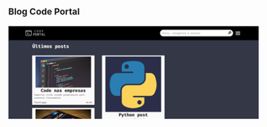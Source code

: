 <svg fill="none" viewBox="0 0 800 400" width="800" height="400" xmlns="http://www.w3.org/2000/svg">
  <foreignObject width="100%" height="100%">
    <div xmlns="http://www.w3.org/1999/xhtml">

<style>
img {
    border: 0.5px solid #22272E !important;
    border-style: solid !important; 
    max-width: 100%; display: block; 
    margin: 0 auto; 
    margin-top: 30px;
}
</style>

<h1>Blog Code Portal</h1>
<link rel="stylesheet" href=".readme/style.css">
<img src="./readme/pc.PNG" alt="project-image" style="border: 0.5px solid #22272E !important; border-style: solid !important; max-width: 100%; display: block; margin: 0 auto; margin-top: 30px;">
<br>
<div style="display: flex; justify-content: space-evenly; align-items: center;">
    <img src="./readme/mobile.PNG" alt="project-image" style="border: 0.5px solid #22272E !important; border-style: solid !important; max-width: 100%; margin-top: 20px;">
    <img src="./readme/main/base.PNG" alt="project-image" style="border: 0.5px solid #22272E !important; border-style: solid !important; max-width: 100%; margin-top: 20px;">
</div>


<h2>🔗 Tópicos</h2>
<ul>
<li><a href="#about">Sobre</a></li>
<li><a href="#tools">Ferramentas</a></li>
<li><a href="#features">Features</a></li>
<li><a href="#db">Modelagem</a></li>
<li><a href="#project">Projeto</a></li>
<li><a href="#how_to_use">Como usar</a></li>
</ul>


<h2 id="about" style="margin-top: 30px;">📖 Sobre</h2>
<p>Blog compartilhado de tecnologia, basta criar uma conta e fazer seus posts sobre tecnologia</p>

<h2 id="tools" style="margin-top: 30px;">🛠️ Principais ferramentas</h2>

<ul>
<li>Fast</li>
<li>Django</li>
<li>Django Rest Framework</li>
<li>Django-summernote</li>
<li>Celery</li>
<li>Redis</li>
<li>Postgres</li>
<li>Celery beat</li>
<li>Flower</li>
<li>Docker</li>
<li>Docker-compose</li>
</ul>


<h2 id="features" style="margin-top: 30px;">🚀 Features</h2>

<ul>
<li>Django ORM</li>
<li>Autenticação do Django</li>
<li>Formulários com Fast</li>
<li>Tarefas usando Celery</li>
<li>Tarefas agendadas usando Celery beat</li>
<li>Dashboard de tarefas usando Flower</li>
<li>Sistema de mensagens com Fast</li>
<li>Campo de texto para posts usando Django-summernote</li>
<li>Javascript consumindo APIs</li>
<li>Site responsivo</li>
<li>Micro SPAs</li>
<li>Admin personalidzado</li>
<li>Envio de email</li>
<li>Cache</li>
</ul>


<h2 id="db" style="margin-top: 30px;">🏷️ Modelagem do banco de dados</h2>

<h3>User</h3>
<ul>
<li>Username ( gerenciada pelo AbstractUser do Django )</li>
<li>Senha ( gerenciada pelo AbstractUser do Django )</li>
<li>Nome</li>
<li>Email</li>
<li>Foto de perfil</li>
<li>My static pages JSON</li>
</ul>

<h3>Categorias</h3>
<ul>
<li>Nome</li>
<li>Slug</li>
<li>Imagem</li>
</ul>

<h3>Subcategorias</h3>
<ul>
<li>Nome</li>
<li>Slug</li>
<li>Imagem</li>
<li>Categoria FK</li>
</ul>

<h3>Sugestão de Categoria</h3>
<ul>
<li>Nome</li>
<li>Estado</li>
<li>User FK</li>
</ul>

<h3>Sugestão de Subcategoria</h3>
<ul>
<li>Nome</li>
<li>Estado</li>
<li>User FK</li>
</ul>

<h3>Post</h3>
<ul>
<li>Título</li>
<li>Descrição</li>
<li>Imagem</li>
<li>Autor (User) FK</li>
<li>Texto</li>
<li>Publicado BOOL</li>
<li>Código</li>
<li>Categoria FK</li>
<li>Subcategoria M2M</li>
<li>Data de criação</li>
<li>Data de última modificação</li>
</ul>


<h2 id="project"  style="margin-top: 30px;">🎥 Projeto</h2>
<ul>

<li style="margin-top: 30px;">
<h3>Sistema de administração</h3>
<img src="./readme/admin/login.PNG" alt="project-image" style="border: 0.5px solid #22272E !important; border-style: solid !important; display: block; max-width: 100%; margin-top: 20px;">
<img src="./readme/admin/dash.PNG" alt="project-image" style="border: 0.5px solid #22272E !important; border-style: solid !important; display: block; max-width: 100%; margin-top: 20px;">
</li>

<li style="margin-top: 30px;">
<h3>Flower</h3>
<img src="./readme/celery/index.PNG" alt="project-image" style="border: 0.5px solid #22272E !important; border-style: solid !important; display: block; max-width: 100%; margin-top: 20px;">
<img src="./readme/celery/many_tasks.PNG" alt="project-image" style="border: 0.5px solid #22272E !important; border-style: solid !important; display: block; max-width: 100%; margin-top: 20px;">
<img src="./readme/celery/tasks.PNG" alt="project-image" style="border: 0.5px solid #22272E !important; border-style: solid !important; display: block; max-width: 100%; margin-top: 20px;">
<img src="./readme/celery/oonly_task.PNG" alt="project-image" style="border: 0.5px solid #22272E !important; border-style: solid !important; display: block; max-width: 100%; margin-top: 20px;">
</li>

<li style="margin-top: 30px;">
<h3>Cadastro</h3>
`<img src="./readme/login_group/register.gif" alt="project-image" style="border: 0.5px solid #22272E !important; border-style: solid !important; max-width: 100%; margin-top: 20px;">`
`<img src="./readme/login_group/email.png" alt="project-image" style="border: 0.5px solid #22272E !important; border-style: solid !important; max-width: 100%; margin-top: 20px; height: 766px; object-fit: cover;">`
</li>

<li style="margin-top: 30px;">
<h3>Usuário salvo no sistema de administração</h3>
`<img src="./readme/login_group/user_save.PNG" alt="project-image" style="border: 0.5px solid #22272E !important; border-style: solid !important; max-width: 100%; margin-top: 20px;">`
</li>

<li style="margin-top: 30px;">
<h3>Validação de formulário pelo backend</h3>
<p>Está feature está presente em todos os formulários do sistema</p>
<img src="./readme/login_group/backend_validation.gif" alt="project-image" style="border: 0.5px solid #22272E !important; border-style: solid !important; max-width: 100%; margin-top: 20px;">
</li>

<li style="margin-top: 30px;">
<h3>Validação de formulário pelo frontend</h3>
<p>Está feature está presente em todos os formulários do sistema</p>
<img src="./readme/login_group/frontend_validation.gif" alt="project-image" style="border: 0.5px solid #22272E !important; border-style: solid !important; max-width: 100%; margin-top: 20px;">
</li>

<li style="margin-top: 30px;">
<h3>Login no sistema</h3>
<img src="./readme/login_group/login.gif" alt="project-image" style="border: 0.5px solid #22272E !important; border-style: solid !important; max-width: 100%; margin-top: 20px;">
</li>

<li style="margin-top: 30px;">
<h3>Erros no login</h3>
<img src="./readme/login_group/login_errors.gif" alt="project-image" style="border: 0.5px solid #22272E !important; border-style: solid !important; max-width: 100%; margin-top: 20px;">
</li>

<li style="margin-top: 30px;">
<h3>Esqueci a senha</h3>
<img src="./readme/login_group/forgot_password.gif" alt="project-image" style="border: 0.5px solid #22272E !important; border-style: solid !important; max-width: 100%; margin-top: 20px;">
</li>

<li style="margin-top: 30px;">
<h3>Alterar dados básicos</h3>
<p>Ao criar seu perfil, o sistema sorteia uma foto de usuário, você pode editar essa foto do mesmo modo que edita uma foto de um post</p>
<img src="./readme/account/edit_profile.gif" alt="project-image" style="border: 0.5px solid #22272E !important; border-style: solid !important; max-width: 100%; margin-top: 20px;">
</li>

<li style="margin-top: 30px;">
<h3>Alterar senha</h3>
<img src="./readme/account/change_password.gif" alt="project-image" style="border: 0.5px solid #22272E !important; border-style: solid !important; max-width: 100%; margin-top: 20px;">
</li>

<li style="margin-top: 30px;">
<h3>Alterar email</h3>
<img src="./readme/account/change_email.gif" alt="project-image" style="border: 0.5px solid #22272E !important; border-style: solid !important; max-width: 100%; margin-top: 20px;">
</li>

<li style="margin-top: 30px;">
<h3>Enviando sugestões</h3>
<p>O usuário não pode criar categorias e subcategorias, mas ele pode enviar sugestões para os administradores</p>
<img src="./readme/account/send_suggestions.gif" alt="project-image" style="border: 0.5px solid #22272E !important; border-style: solid !important; max-width: 100%; margin-top: 20px;">
</li>

<li style="margin-top: 30px;">
<h3>Sugestões no sistema de administração</h3>
<img src="./readme/account/admin_suggestions.PNG" alt="project-image" style="border: 0.5px solid #22272E !important; border-style: solid !important; display: block; max-width: 100%; margin-top: 20px;">
<img src="./readme/account/admin_suggestions_change_state.PNG" alt="project-image" style="border: 0.5px solid #22272E !important; border-style: solid !important; display: block; max-width: 100%; margin-top: 20px;">
<img src="./readme/account/admin_suggestion_category_change_state.PNG" alt="project-image" style="border: 0.5px solid #22272E !important; border-style: solid !important; display: block; max-width: 100%; margin-top: 20px;">
</li>

<li style="margin-top: 30px;">
<h3>Respostas das sugestões</h3>
<p>As respostas são registradas após o administrador mudar o estado das sugestões no sistema de administração</p>
<img src="./readme/account/result_suggestions.gif" alt="project-image" style="border: 0.5px solid #22272E !important; border-style: solid !important; max-width: 100%; margin-top: 20px;">
</li>

<li style="margin-top: 30px;">
<h3>Criando um post</h3>
<img src="./readme/account/create_post.gif" alt="project-image" style="border: 0.5px solid #22272E !important; border-style: solid !important; max-width: 100%; margin-top: 20px;">
</li>

<li style="margin-top: 30px;">
<h3>Editando um post</h3>
<p>A seção EDITAR lista seus posts publicados e a seção RASCUNHOS lista seus posts não publicados</p>
<img src="./readme/account/edit_post.gif" alt="project-image" style="border: 0.5px solid #22272E !important; border-style: solid !important; max-width: 100%; margin-top: 20px;">
</li>

<li style="margin-top: 30px;">
<h3>Tela inicial - Lista de Posts</h3>
<img src="./readme/main/index.gif" alt="project-image" style="border: 0.5px solid #22272E !important; border-style: solid !important; max-width: 100%; margin-top: 20px;">
</li>

<li style="margin-top: 30px;">
<h3>Lista de categorias</h3>
<img src="./readme/main/categories_view.gif" alt="project-image" style="border: 0.5px solid #22272E !important; border-style: solid !important; max-width: 100%; margin-top: 20px;">
</li>

<li style="margin-top: 30px;">
<h3>Lista de Autores</h3>
<img src="./readme/main/authors.gif" alt="project-image" style="border: 0.5px solid #22272E !important; border-style: solid !important; max-width: 100%; margin-top: 20px;">
</li>

<li style="margin-top: 30px;">
<h3>Fazendo busca</h3>
<img src="./readme/main/search.gif" alt="project-image" style="border: 0.5px solid #22272E !important; border-style: solid !important; max-width: 100%; margin-top: 20px;">
</li>

<li style="margin-top: 30px;">
<h3>Navegação rápida</h3>
<p>Apenas com dados do backend e consumo de APIs, essas páginas ficam num formato de SPA</p>
<img src="./readme/main/fast_navigation.gif" alt="project-image" style="border: 0.5px solid #22272E !important; border-style: solid !important; max-width: 100%; margin-top: 20px;">
<p style="margin-top: 20px;">A url é dinâmica</p>
<img src="./readme/main/dinamic_url.gif" alt="project-image" style="border: 0.5px solid #22272E !important; border-style: solid !important; max-width: 100%; margin-top: 20px;">
<p style="margin-top: 20px;">Esta feature também está presente nas páginas de login e cadastro</p>
<img src="./readme/login_group/spa.gif" alt="project-image" style="border: 0.5px solid #22272E !important; border-style: solid !important; max-width: 100%; margin-top: 20px;">
</li>

<li style="margin-top: 30px;">
<h3>Telas no computador</h3>
<p>Esse projeto foi feito com o conceito de mobile first</p>
<img src="./readme/main/pc_views.gif" alt="project-image" style="border: 0.5px solid #22272E !important; border-style: solid !important; max-width: 100%; margin-top: 20px;">
</li>

<li style="margin-top: 30px;">
<h3>Logout</h3>
<img src="./readme/login_group/logout_PC.gif" alt="project-image" style="border: 0.5px solid #22272E !important; border-style: solid !important; display: block; max-width: 100%; margin-top: 20px;">
<img src="./readme/login_group/logout.gif" alt="project-image" style="border: 0.5px solid #22272E !important; border-style: solid !important; display: block; max-width: 100%; margin-top: 20px;">
</li>

</ul>

<h2 id="how_to_use" style="margin-top: 30px;">🛠️ Como usar</h2>

<p>Para usar você deve ter docker instalado na sua máquina, atualizar as dependências, configurar o arquivo .env.dev e renomeá-lo para .env, depois disso basta apenas rodar o comando abaixo:</p>

```
docker-compose up --build
```


    </div>
  </foreignObject>
</svg>